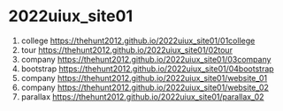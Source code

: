 # 2022uiux_site01
1. college https://thehunt2012.github.io/2022uiux_site01/01college
2. tour https://thehunt2012.github.io/2022uiux_site01/02tour
3. company https://thehunt2012.github.io/2022uiux_site01/03company
4. bootstrap https://thehunt2012.github.io/2022uiux_site01/04bootstrap
5. company https://thehunt2012.github.io/2022uiux_site01/website_01
6. company https://thehunt2012.github.io/2022uiux_site01/website_02
7. parallax https://thehunt2012.github.io/2022uiux_site01/parallax_02
